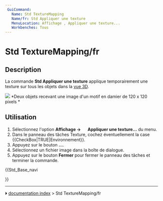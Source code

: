 ```yaml
---
 GuiCommand:
   Name: Std TextureMapping
   Name/fr: Std Appliquer une texture
   MenuLocation: Affichage , Appliquer une texture...
   Workbenches: Tous
---
```


# Std TextureMapping/fr

## Description

La commande **Std Appliquer une texture** applique temporairement une texture sur tous les objets dans la [vue 3D](3D_view/fr.md).

![](images/Std_TextureMapping_example.png ) 
*Deux objets recevant une image d'un motif en damier de 120 x 120 pixels *



## Utilisation

1.  Sélectionnez l\'option **Affichage → <img src="images/Std_TextureMapping.svg" width=16px> Appliquer une texture...** du menu.
2.  Dans le panneau des tâches Texture, cochez éventuellement la case {{CheckBox|TRUE|Environnement}}.
3.  Appuyez sur le bouton **...**.
4.  Sélectionnez un fichier image dans la boîte de dialogue.
5.  Appuyez sur le bouton **Fermer** pour fermer le panneau des tâches et terminer la commande.





{{Std_Base_navi

}}



---
⏵ [documentation index](../README.md) > Std TextureMapping/fr
